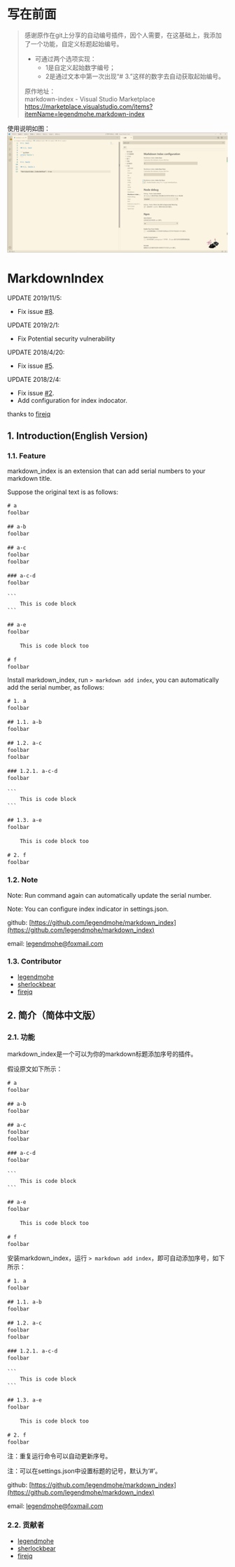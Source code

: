 # 写在前面
> 感谢原作在git上分享的自动编号插件，因个人需要，在这基础上，我添加了一个功能，自定义标题起始编号。  
> - 可通过两个选项实现：  
>   - 1是自定义起始数字编号；  
>   - 2是通过文本中第一次出现“# 3.”这样的数字去自动获取起始编号。  
>
> 原作地址：    
> markdown-index - Visual Studio Marketplace  
> https://marketplace.visualstudio.com/items?itemName=legendmohe.markdown-index

使用说明如图：  
![](https://github.com/wan230114/markdown_index/blob/master/vid.gif?raw=true)

# MarkdownIndex

UPDATE 2019/11/5: 
- Fix issue [#8](https://github.com/legendmohe/markdown_index/issues/8).

UPDATE 2019/2/1:
- Fix Potential security vulnerability

UPDATE 2018/4/20: 
- Fix issue [#5](https://github.com/legendmohe/markdown_index/issues/5).

UPDATE 2018/2/4: 
- Fix issue [#2](https://github.com/legendmohe/markdown_index/issues/2).
- Add configuration for index indocator.

thanks to [firejq](https://github.com/firejq)

## 1. Introduction(English Version)

### 1.1. Feature

markdown_index is an extension that can add serial numbers to your markdown title.

Suppose the original text is as follows:

    # a
    foolbar

    ## a-b
    foolbar

    ## a-c
    foolbar
    foolbar

    ### a-c-d
    foolbar

    ```
        This is code block
    ```

    ## a-e
    foolbar

        This is code block too

    # f
    foolbar

Install markdown_index, run `> markdown add index`, you can automatically add the serial number, as follows:

    # 1. a
    foolbar

    ## 1.1. a-b
    foolbar

    ## 1.2. a-c
    foolbar
    foolbar

    ### 1.2.1. a-c-d
    foolbar

    ```
        This is code block
    ```

    ## 1.3. a-e
    foolbar

        This is code block too

    # 2. f
    foolbar

### 1.2. Note

Note: Run command again can automatically update the serial number.

Note: You can configure index indicator in settings.json.

github: [https://github.com/legendmohe/markdown_index](https://github.com/legendmohe/markdown_index)

email: legendmohe@foxmail.com

### 1.3. Contributor

- [legendmohe](https://github.com/legendmohe)
- [sherlockbear](https://github.com/sherlockbear)
- [firejq](https://github.com/firejq)

## 2. 简介（简体中文版）

### 2.1. 功能

markdown_index是一个可以为你的markdown标题添加序号的插件。

假设原文如下所示：

    # a
    foolbar

    ## a-b
    foolbar

    ## a-c
    foolbar
    foolbar

    ### a-c-d
    foolbar

    ```
        This is code block
    ```

    ## a-e
    foolbar

        This is code block too

    # f
    foolbar

安装markdown_index，运行 `> markdown add index`，即可自动添加序号，如下所示：

    # 1. a
    foolbar

    ## 1.1. a-b
    foolbar

    ## 1.2. a-c
    foolbar
    foolbar

    ### 1.2.1. a-c-d
    foolbar

    ```
        This is code block
    ```

    ## 1.3. a-e
    foolbar

        This is code block too

    # 2. f
    foolbar

注：重复运行命令可以自动更新序号。

注：可以在settings.json中设置标题的记号，默认为‘#’。

github: [https://github.com/legendmohe/markdown_index](https://github.com/legendmohe/markdown_index)

email: legendmohe@foxmail.com

### 2.2. 贡献者

- [legendmohe](https://github.com/legendmohe)
- [sherlockbear](https://github.com/sherlockbear)
- [firejq](https://github.com/firejq)
